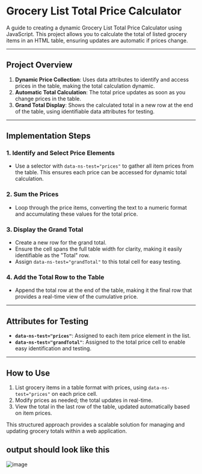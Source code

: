 # Grocery List Total Price Calculator

A guide to creating a dynamic Grocery List Total Price Calculator using JavaScript. This project allows you to calculate the total of listed grocery items in an HTML table, ensuring updates are automatic if prices change.

---

## Project Overview

1. **Dynamic Price Collection**: Uses data attributes to identify and access prices in the table, making the total calculation dynamic.
2. **Automatic Total Calculation**: The total price updates as soon as you change prices in the table.
3. **Grand Total Display**: Shows the calculated total in a new row at the end of the table, using identifiable data attributes for testing.

---

## Implementation Steps

### 1. Identify and Select Price Elements

- Use a selector with `data-ns-test="prices"` to gather all item prices from the table. This ensures each price can be accessed for dynamic total calculation.

### 2. Sum the Prices

- Loop through the price items, converting the text to a numeric format and accumulating these values for the total price.

### 3. Display the Grand Total

- Create a new row for the grand total.
- Ensure the cell spans the full table width for clarity, making it easily identifiable as the "Total" row.
- Assign `data-ns-test="grandTotal"` to this total cell for easy testing.

### 4. Add the Total Row to the Table

- Append the total row at the end of the table, making it the final row that provides a real-time view of the cumulative price.

---

## Attributes for Testing

- **`data-ns-test="prices"`**: Assigned to each item price element in the list.
- **`data-ns-test="grandTotal"`**: Assigned to the total price cell to enable easy identification and testing.

---

## How to Use

1. List grocery items in a table format with prices, using `data-ns-test="prices"` on each price cell.
2. Modify prices as needed; the total updates in real-time.
3. View the total in the last row of the table, updated automatically based on item prices.

This structured approach provides a scalable solution for managing and updating grocery totals within a web application.


## output should look like this 

![image](https://github.com/user-attachments/assets/5700364a-86b0-4857-b6cc-02e9e19e7d98)


